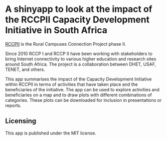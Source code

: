 # A shinyapp to look at the impact of the RCCPII Capacity Development Initiative in South Africa

[RCCPII](https://tenet-rccpii.github.io/rccpii-2018/) is the Rural Campuses Connection Project phase II. 

Since 2010 RCCP I and RCCP II have been working with stakeholders to bring Internet connectivity to various higher education and research sites around South Africa. The project is a collaboration between DHET, USAF, TENET, and others.

This app summarises the impact of the Capacity Development Initiative within RCCPII in terms of activities that have taken place and the beneficiaries of the initiative. The app can be used to explore activities and beneficiaries on a map and to draw plots with different combinations of categories. These plots can be downloaded for inclusion in presentations or reports.

## Licensing
This app is published under the MIT license.

